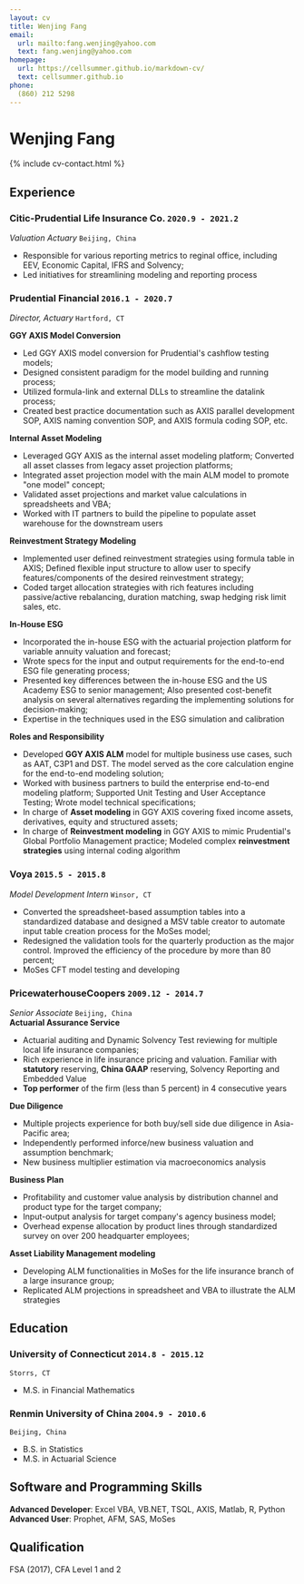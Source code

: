 ```yaml
---
layout: cv
title: Wenjing Fang
email:
  url: mailto:fang.wenjing@yahoo.com
  text: fang.wenjing@yahoo.com
homepage:
  url: https://cellsummer.github.io/markdown-cv/
  text: cellsummer.github.io
phone:
  (860) 212 5298
---
```


# Wenjing **Fang**

<!--
include contact information from the front matter
Supported arguments:
    - homepage: url, text
    - phone
    - email
-->

{% include cv-contact.html %}


## Experience

### **Citic-Prudential Life Insurance Co.** `2020.9 - 2021.2`

_Valuation Actuary_ `Beijing, China` <br>
* Responsible for various reporting metrics to reginal office, including EEV, Economic Capital, IFRS and Solvency;
* Led initiatives for streamlining modeling and reporting process

### **Prudential Financial** `2016.1 - 2020.7`

_Director, Actuary_ `Hartford, CT` <br>

**GGY AXIS Model Conversion**
* Led GGY AXIS model conversion for Prudential's cashflow testing models; 
* Designed consistent paradigm for the model building and running process;
* Utilized formula-link and external DLLs to streamline the datalink process; 
* Created best practice documentation such as AXIS parallel development SOP, AXIS naming convention SOP, and AXIS formula coding SOP, etc.

**Internal Asset Modeling**
* Leveraged GGY AXIS as the internal asset modeling platform; Converted all asset classes from legacy asset projection platforms;
* Integrated asset projection model with the main ALM model to promote "one model" concept;
* Validated asset projections and market value calculations in spreadsheets and VBA;
* Worked with IT partners to build the pipeline to populate asset warehouse for the downstream users

**Reinvestment Strategy Modeling**
* Implemented user defined reinvestment strategies using formula table in AXIS; Defined flexible input structure to allow user to specify features/components of the desired reinvestment strategy;
* Coded target allocation strategies with rich features including passive/active rebalancing, duration matching, swap hedging risk limit sales, etc.

**In-House ESG**
* Incorporated the in-house ESG with the actuarial projection platform for variable annuity valuation and forecast;
* Wrote specs for the input and output requirements for the end-to-end ESG file generating process;
* Presented key differences between the in-house ESG and the US Academy ESG to senior management; Also presented cost-benefit analysis on several alternatives regarding the implementing solutions for decision-making;
* Expertise in the techniques used in the ESG simulation and calibration

**Roles and Responsibility**
* Developed **GGY AXIS ALM** model for multiple business use cases, such as AAT, C3P1 and DST. The model served as the core calculation engine for the end-to-end modeling solution;
* Worked with business partners to build the enterprise end-to-end modeling platform; Supported Unit Testing and User Acceptance Testing; Wrote model technical specifications;
* In charge of **Asset modeling** in GGY AXIS covering fixed income assets, derivatives, equity and structured assets;
* In charge of **Reinvestment modeling** in GGY AXIS to mimic Prudential's Global Portfolio Management practice; Modeled complex **reinvestment strategies** using internal coding algorithm

### **Voya** `2015.5 - 2015.8`

_Model Development Intern_ `Winsor, CT`<br> 
* Converted the spreadsheet-based assumption tables into a standardized database and designed a MSV table creator to automate input table creation process for the MoSes model;
* Redesigned the validation tools for the quarterly production as the major control. Improved the efficiency of the procedure by more than 80 percent;
* MoSes CFT model testing and developing

### **PricewaterhouseCoopers** `2009.12 - 2014.7`

_Senior Associate_ `Beijing, China`<br> 
**Actuarial Assurance Service**
* Actuarial auditing and Dynamic Solvency Test reviewing for multiple local life insurance companies;
* Rich experience in life insurance pricing and valuation. Familiar with **statutory** reserving, **China GAAP** reserving, Solvency Reporting and Embedded Value
* **Top performer** of the firm (less than 5 percent) in 4 consecutive years

**Due Diligence**
* Multiple projects experience for both buy/sell side due diligence in Asia-Pacific area;
* Independently performed inforce/new business valuation and assumption benchmark;
* New business multiplier estimation via macroeconomics analysis

**Business Plan**
* Profitability and customer value analysis by distribution channel and product type for the target company;
* Input-output analysis for target company's agency business model;
* Overhead expense allocation by product lines through standardized survey on over 200 headquarter employees;

**Asset Liability Management modeling**
* Developing ALM functionalities in MoSes for the life insurance branch of a large insurance group;
* Replicated ALM projections in spreadsheet and VBA to illustrate the ALM strategies 


## Education

### **University of Connecticut** `2014.8 - 2015.12`
```
Storrs, CT
```
- M.S. in Financial Mathematics

### **Renmin University of China** `2004.9 - 2010.6`

```
Beijing, China
```

- B.S. in Statistics
- M.S. in Actuarial Science

## Software and Programming Skills

**Advanced Developer**: Excel VBA, VB.NET, TSQL, AXIS, Matlab, R, Python<br>
**Advanced User**: Prophet, AFM, SAS, MoSes 

## Qualification
FSA (2017), CFA Level 1 and 2

<!-- ### Footer

Last updated: 3/30/2020 -->
